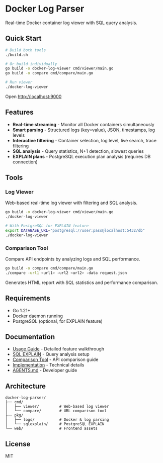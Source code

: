 # Docker Log Parser

Real-time Docker container log viewer with SQL query analysis.

## Quick Start

```bash
# Build both tools
./build.sh

# Or build individually
go build -o docker-log-viewer cmd/viewer/main.go
go build -o compare cmd/compare/main.go

# Run viewer
./docker-log-viewer
```

Open [http://localhost:9000](http://localhost:9000)

## Features

- **Real-time streaming** - Monitor all Docker containers simultaneously
- **Smart parsing** - Structured logs (key=value), JSON, timestamps, log levels
- **Interactive filtering** - Container selection, log level, live search, trace filtering
- **SQL analysis** - Query statistics, N+1 detection, slowest queries
- **EXPLAIN plans** - PostgreSQL execution plan analysis (requires DB connection)

## Tools

### Log Viewer

Web-based real-time log viewer with filtering and SQL analysis.

```bash
go build -o docker-log-viewer cmd/viewer/main.go
./docker-log-viewer

# With PostgreSQL for EXPLAIN feature
export DATABASE_URL="postgresql://user:pass@localhost:5432/db"
./docker-log-viewer
```

### Comparison Tool

Compare API endpoints by analyzing logs and SQL performance.

```bash
go build -o compare cmd/compare/main.go
./compare -url1 <url1> -url2 <url2> -data request.json
```

Generates HTML report with SQL statistics and performance comparison.

## Requirements

- Go 1.21+
- Docker daemon running
- PostgreSQL (optional, for EXPLAIN feature)

## Documentation

- [Usage Guide](docs/USAGE_GUIDE.md) - Detailed feature walkthrough
- [SQL EXPLAIN](docs/SQL_EXPLAIN.md) - Query analysis setup
- [Comparison Tool](docs/COMPARE-TOOL.md) - API comparison guide
- [Implementation](docs/IMPLEMENTATION.md) - Technical details
- [AGENTS.md](AGENTS.md) - Developer guide

## Architecture

```
docker-log-parser/
├── cmd/
│   ├── viewer/         # Web-based log viewer
│   └── compare/        # URL comparison tool
├── pkg/
│   ├── logs/           # Docker & log parsing
│   └── sqlexplain/     # PostgreSQL EXPLAIN
└── web/                # Frontend assets
```

## License

MIT
